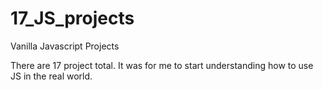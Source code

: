 # 17_JS_projects
Vanilla Javascript Projects 


There are 17 project total. It was for me to start understanding how to use JS in the real world. 
